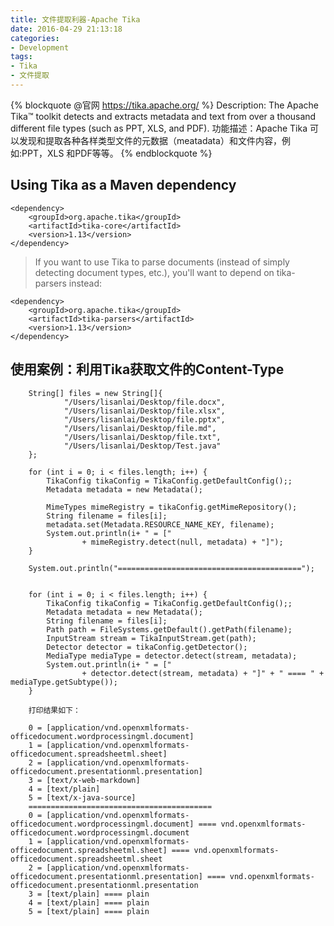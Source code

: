 ```yaml
---
title: 文件提取利器-Apache Tika
date: 2016-04-29 21:13:18
categories:
- Development
tags:
- Tika
- 文件提取
---
```


{% blockquote @官网 https://tika.apache.org/ %}
Description: The Apache Tika™ toolkit detects and extracts metadata and text from over a thousand different file types (such as PPT, XLS, and PDF).
功能描述：Apache Tika 可以发现和提取各种各样类型文件的元数据（meatadata）和文件内容，例如:PPT，XLS 和PDF等等。
{% endblockquote %}

## Using Tika as a Maven dependency

	<dependency>
    	<groupId>org.apache.tika</groupId>
    	<artifactId>tika-core</artifactId>
    	<version>1.13</version>
  	</dependency>

> If you want to use Tika to parse documents (instead of simply detecting document types, etc.), you'll want to depend on tika-parsers instead:

	<dependency>
    	<groupId>org.apache.tika</groupId>
    	<artifactId>tika-parsers</artifactId>
    	<version>1.13</version>
  	</dependency>

<!-- more -->
## 使用案例：利用Tika获取文件的Content-Type
		String[] files = new String[]{
                "/Users/lisanlai/Desktop/file.docx",
                "/Users/lisanlai/Desktop/file.xlsx",
                "/Users/lisanlai/Desktop/file.pptx",
                "/Users/lisanlai/Desktop/file.md",
                "/Users/lisanlai/Desktop/file.txt",
                "/Users/lisanlai/Desktop/Test.java"
        };

        for (int i = 0; i < files.length; i++) {
            TikaConfig tikaConfig = TikaConfig.getDefaultConfig();;
            Metadata metadata = new Metadata();

            MimeTypes mimeRegistry = tikaConfig.getMimeRepository();
            String filename = files[i];
            metadata.set(Metadata.RESOURCE_NAME_KEY, filename);
            System.out.println(i+ " = ["
                    + mimeRegistry.detect(null, metadata) + "]");
        }

        System.out.println("=========================================");


        for (int i = 0; i < files.length; i++) {
            TikaConfig tikaConfig = TikaConfig.getDefaultConfig();;
            Metadata metadata = new Metadata();
            String filename = files[i];
            Path path = FileSystems.getDefault().getPath(filename);
            InputStream stream = TikaInputStream.get(path);
            Detector detector = tikaConfig.getDetector();
            MediaType mediaType = detector.detect(stream, metadata);
            System.out.println(i+ " = ["
                    + detector.detect(stream, metadata) + "]" + " ==== " + mediaType.getSubtype());
        }
        
        打印结果如下：
        
        0 = [application/vnd.openxmlformats-officedocument.wordprocessingml.document]
		1 = [application/vnd.openxmlformats-officedocument.spreadsheetml.sheet]
		2 = [application/vnd.openxmlformats-officedocument.presentationml.presentation]
		3 = [text/x-web-markdown]
		4 = [text/plain]
		5 = [text/x-java-source]
		=========================================
		0 = [application/vnd.openxmlformats-officedocument.wordprocessingml.document] ==== vnd.openxmlformats-officedocument.wordprocessingml.document
		1 = [application/vnd.openxmlformats-officedocument.spreadsheetml.sheet] ==== vnd.openxmlformats-officedocument.spreadsheetml.sheet
		2 = [application/vnd.openxmlformats-officedocument.presentationml.presentation] ==== vnd.openxmlformats-officedocument.presentationml.presentation
		3 = [text/plain] ==== plain
		4 = [text/plain] ==== plain
		5 = [text/plain] ==== plain
        
                        


		

